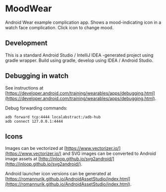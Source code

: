 # MoodWear
Android Wear example complication app. Shows a mood-indicating icon 
in a watch face complication. Click icon to change mood.

## Development

This is a standard Android Studio / IntelliJ IDEA -generated project 
using gradle wrapper. Build using gradle, develop using IDEA / Android Studio.

## Debugging in watch

See instructions at 
[https://developer.android.com/training/wearables/apps/debugging.html](https://developer.android.com/training/wearables/apps/debugging.html).

Debug forwarding commands:

    adb forward tcp:4444 localabstract:/adb-hub
    adb connect 127.0.0.1:4444

## Icons

Images can be vectorized at [https://www.vectorizer.io/](https://www.vectorizer.io/) 
and SVG images can be converted to Android image assets at 
[http://inloop.github.io/svg2android/](http://inloop.github.io/svg2android/).

Android launcher icon versions can be generated at 
[https://romannurik.github.io/AndroidAssetStudio/index.html](https://romannurik.github.io/AndroidAssetStudio/index.html).
